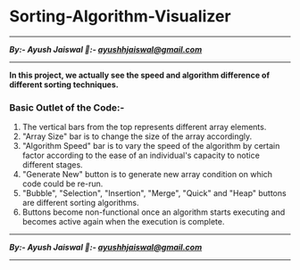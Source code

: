 # Sorting-Algorithm-Visualizer

********************
***By:- Ayush Jaiswal
📧:- ayushhjaiswal@gmail.com***
********************

**In this project, we actually see the speed and algorithm difference of different sorting techniques.**
### Basic Outlet of the Code:-
1. The vertical bars from the top represents different array elements.
2. "Array Size" bar is to change the size of the array accordingly.
3. "Algorithm Speed" bar is to vary the speed of the algorithm by certain factor according to the ease of an individual's capacity to notice different stages.
4. "Generate New" button is to generate new array condition on which code could be re-run.
5. "Bubble", "Selection", "Insertion", "Merge", "Quick" and "Heap" buttons are different sorting algorithms.
6. Buttons become non-functional once an algorithm starts executing and becomes active again when the execution is complete.

********************
***By:- Ayush Jaiswal
📧:- ayushhjaiswal@gmail.com***
********************
